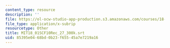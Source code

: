 ```yaml
---
content_type: resource
description: ''
file: https://ol-ocw-studio-app-production.s3.amazonaws.com/courses/18-01sc-single-variable-calculus-fall-2010/85395e0468bd0b23f65545a7e7219a16_MIT18_01SCF10Rec_27_300k.srt
file_type: application/x-subrip
resourcetype: Other
title: MIT18_01SCF10Rec_27_300k.srt
uid: 85395e04-68bd-0b23-f655-45a7e7219a16
---
```

